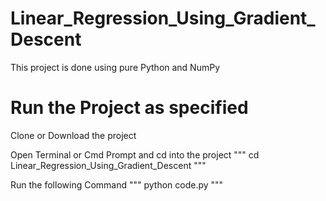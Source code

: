 # Linear_Regression_Using_Gradient_Descent

This project is done using pure Python and NumPy

# Run the Project as specified

Clone or Download the project

Open Terminal or Cmd Prompt and cd into the project
"""
cd Linear_Regression_Using_Gradient_Descent
"""

Run the following Command
"""
python code.py
"""
